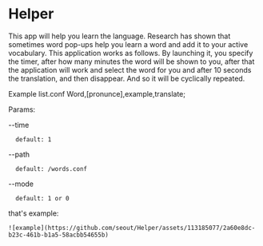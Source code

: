 # Helper
This app will help you learn the language. Research has shown that sometimes word pop-ups help you learn a word and add it to your active vocabulary. This application works as follows. By launching it, you specify the timer, after how many minutes the word will be shown to you, after that the application will work and select the word for you and after 10 seconds the translation, and then disappear. And so it will be cyclically repeated.

Example list.conf
    Word,[pronunce],example,translate;

Params:

  --time 
  
      default: 1
  --path 
  
      default: /words.conf
  --mode 
  
      default: 1 or 0

that's example:

    ![example](https://github.com/seout/Helper/assets/113185077/2a60e8dc-b23c-461b-b1a5-58acbb54655b)
